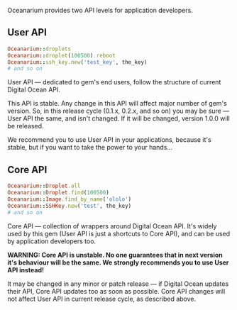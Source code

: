 Oceanarium provides two API levels for application developers.

## User API

~~~ruby
Oceanarium::droplets
Oceanarium::droplet(100500).reboot
Oceanarium::ssh_key.new('test_key', the_key)
# and so on
~~~

User API — dedicated to gem's end users, follow the structure of current Digital Ocean API.

This API is stable. Any change in this API will affect major number of gem's version. So, in this release cycle (0.1.x, 0.2.x, and so on) you may be sure — User API the same, and isn't changed. If it will be changed, version 1.0.0 will be released.

We recommend you to use User API in your applications, because it's stable, but if you want to take the power to your hands...

## Core API

~~~ruby
Oceanarium::Droplet.all
Oceanarium::Droplet.find(100500)
Oceanarium::Image.find_by_name('ololo')
Oceanarium::SSHKey.new('test', the_key)
# and so on
~~~

Core API — collection of wrappers around Digital Ocean API. It's widely used by this gem (User API is just a shortcuts to Core API), and can be used by application developers too.

**WARNING: Core API is unstable. No one guarantees that in next version it's behaviour will be the same. We strongly recommends you to use User API instead!**

It may be changed in any minor or patch release — if Digital Ocean updates their API, Core API updates too as soon as possible. Core API changes will not affect User API in current release cycle, as described above.
